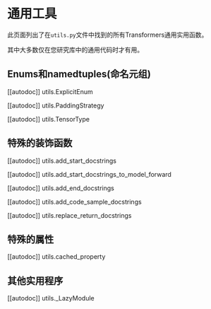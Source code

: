 <!--Copyright 2021 The HuggingFace Team. All rights reserved.

Licensed under the Apache License, Version 2.0 (the "License"); you may not use this file except in compliance with
the License. You may obtain a copy of the License at

http://www.apache.org/licenses/LICENSE-2.0

Unless required by applicable law or agreed to in writing, software distributed under the License is distributed on
an "AS IS" BASIS, WITHOUT WARRANTIES OR CONDITIONS OF ANY KIND, either express or implied. See the License for the
specific language governing permissions and limitations under the License.

⚠️ Note that this file is in Markdown but contain specific syntax for our doc-builder (similar to MDX) that may not be
rendered properly in your Markdown viewer.

-->

# 通用工具

此页面列出了在`utils.py`文件中找到的所有Transformers通用实用函数。

其中大多数仅在您研究库中的通用代码时才有用。


## Enums和namedtuples(命名元组)

[[autodoc]] utils.ExplicitEnum

[[autodoc]] utils.PaddingStrategy

[[autodoc]] utils.TensorType

## 特殊的装饰函数

[[autodoc]] utils.add_start_docstrings

[[autodoc]] utils.add_start_docstrings_to_model_forward

[[autodoc]] utils.add_end_docstrings

[[autodoc]] utils.add_code_sample_docstrings

[[autodoc]] utils.replace_return_docstrings

## 特殊的属性

[[autodoc]] utils.cached_property

## 其他实用程序

[[autodoc]] utils._LazyModule
